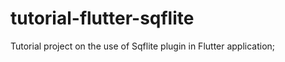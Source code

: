 # tutorial-flutter-sqflite

Tutorial project on the use of Sqflite plugin in Flutter application;


